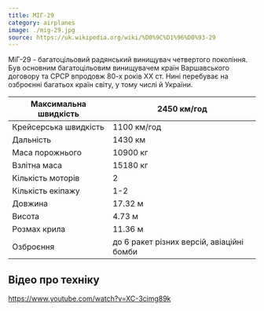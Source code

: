```yaml
---
title: МІГ-29
category: airplanes
image: ./mig-29.jpg
source: https://uk.wikipedia.org/wiki/%D0%9C%D1%96%D0%93-29
---
```


МіГ-29 - багатоцільовий радянський винищувач четвертого покоління. Був основним багатоцільовим винищувачем країн Варшавського договору та СРСР впродовж 80-х років XX ст. Нині перебуває на озброєнні багатьох країн світу, у тому числі й України.


Максимальна швидкість  |  2450 км/год
------- | -------
Крейсерська швидкість | 1100 км/год
Дальність | 1430 км
Маса порожнього | 10900 кг
Взлітна маса | 15180 кг
Кількість моторів | 2
Кількість екіпажу | 1-2
Довжина | 17.32 м
Висота | 4.73 м
Розмах крила | 11.36 м
Озброєння | до 6 ракет різних версій, авіаційні бомби

## Відео про техніку

https://www.youtube.com/watch?v=XC-3cimg89k

